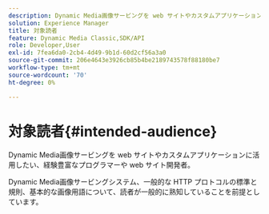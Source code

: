 ```yaml
---
description: Dynamic Media画像サービングを web サイトやカスタムアプリケーションに活用したい、経験豊富なプログラマーや web サイト開発者。
solution: Experience Manager
title: 対象読者
feature: Dynamic Media Classic,SDK/API
role: Developer,User
exl-id: 7fea6da0-2cb4-4d49-9b1d-60d2cf56a3a0
source-git-commit: 206e4643e3926cb85b4be2189743578f88180be7
workflow-type: tm+mt
source-wordcount: '70'
ht-degree: 0%

---
```


# 対象読者{#intended-audience}

Dynamic Media画像サービングを web サイトやカスタムアプリケーションに活用したい、経験豊富なプログラマーや web サイト開発者。

Dynamic Media画像サービングシステム、一般的な HTTP プロトコルの標準と規則、基本的な画像用語について、読者が一般的に熟知していることを前提としています。
